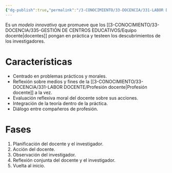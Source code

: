 ```yaml
---
{"dg-publish":true,"permalink":"/3-CONOCIMIENTO/33-DOCENCIA/331-LABOR DOCENTE/Investigación-acción/"}
---
```


Es un *modelo innovativo* que promueve que los [[3-CONOCIMIENTO/33-DOCENCIA/335-GESTIÓN DE CENTROS EDUCATIVOS/Equipo docente\|docentes]] pongan en práctica y testeen  los descubrimientos de los investigadores.

# Características
- Centrado en problemas prácticos y morales.
- Reflexión sobre medios y fines de la [[3-CONOCIMIENTO/33-DOCENCIA/331-LABOR DOCENTE/Profesión docente\|Profesión docente]] a la vez.
- Evaluación reflexiva moral del docente sobre sus acciones.
- Integración de la teoría dentro de la práctica.
- Diálogo entre compañeros de profesión.

# Fases
1. Planificación del docente y el investigador.
2. Acción del docente.
3. Observación del investigador.
4. Reflexión conjunta del docente y el investigador.
5. Vuelta al inicio.